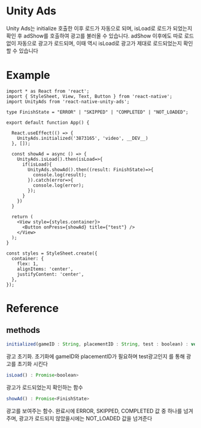 # Unity Ads

Unity Ads는 initialize 호출한 이후 로드가 자동으로 되며, isLoad로 로드가 되었는지 확인 후 adShow를 호출하여 광고를 불러올 수 있습니다. adShow 이후에도 따로 로드없이 자동으로 광고가 로드되며, 이때 역시 isLoad로 광고가 제대로 로드되었는지 확인할 수 있습니다

# Example

```tsx
import * as React from 'react';
import { StyleSheet, View, Text, Button } from 'react-native';
import UnityAds from 'react-native-unity-ads';

type FinishState = "ERROR" | "SKIPPED" | "COMPLETED" | "NOT_LOADED";

export default function App() {

  React.useEffect(() => {
    UnityAds.initialized('3873165', 'video', __DEV__)
  }, []);

  const showAd = async () => {
    UnityAds.isLoad().then(isLoad=>{
      if(isLoad){
        UnityAds.showAd().then((result: FinishState)=>{
          console.log(result);
        }).catch(error=>{
          console.log(error);
        });
      }
    })
  }

  return (
    <View style={styles.container}>
      <Button onPress={showAd} title={"test"} />
    </View>
  );
}

const styles = StyleSheet.create({
  container: {
    flex: 1,
    alignItems: 'center',
    justifyContent: 'center',
  },
});
```

# Reference

## methods

```jsx
initialized(gameID : String, placementID : String, test : boolean) : void
```

광고 초기화. 초기화에 gameID와 placementID가 필요하며 test광고인지 를 통해 광고를 초기화 시킨다

```jsx
isLoad() : Promise<boolean>
```

광고가 로드되었는지 확인하는 함수

```jsx
showAd() : Promise<FinishState>
```

광고를 보여주는 함수. 완료시에 ERROR, SKIPPED, COMPLETED 값 중 하나를 넘겨주며, 광고가 로드되지 않았을시에는 NOT_LOADED 값을 넘겨준다
